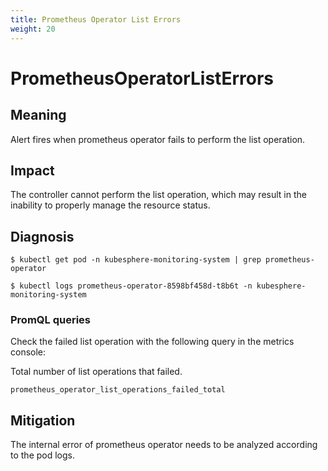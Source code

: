 ```yaml
---
title: Prometheus Operator List Errors
weight: 20
---
```

# PrometheusOperatorListErrors

## Meaning

Alert fires when prometheus operator fails to perform the list operation.

## Impact

The controller cannot perform the list operation, which may result in the inability to properly manage the resource status.

## Diagnosis    

```console
$ kubectl get pod -n kubesphere-monitoring-system | grep prometheus-operator

$ kubectl logs prometheus-operator-8598bf458d-t8b6t -n kubesphere-monitoring-system
```

### PromQL queries

Check the failed list operation with the following query in the
metrics console:

Total number of list operations that failed.
```promql
prometheus_operator_list_operations_failed_total
```

## Mitigation

The internal error of prometheus operator needs to be analyzed according to the pod logs.